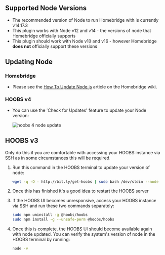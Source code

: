 ## Supported Node Versions

* The recommended version of Node to run Homebridge with is currently v14.17.3
* This plugin works with Node v12 and v14 - the versions of node that Homebridge officially supports
* This plugin should work with Node v10 and v16 - however Homebridge **does not** officially support these versions

## Updating Node

### Homebridge

* Please see the [How To Update Node.js](https://github.com/homebridge/homebridge/wiki/How-To-Update-Node.js) article on the Homebridge wiki.

### HOOBS v4

* You can use the 'Check for Updates' feature to update your Node version:

    ![hoobs 4 node update](https://user-images.githubusercontent.com/43026681/114992866-1f73dc80-9e93-11eb-9f4b-a511d1522d1e.png)

## HOOBS v3

Only do this if you are comfortable with accessing your HOOBS instance via SSH as in some circumstances this will be required.

1. Run this command in the HOOBS terminal to update your version of node:

    ```bash
    wget -q -O - http://bit.ly/get-hoobs | sudo bash /dev/stdin --node 14.17.3
    ```

2. Once this has finished it's a good idea to restart the HOOBS server
3. If the HOOBS UI becomes unresponsive, access your HOOBS instance via SSH and run these two commands separately:

    ```bash
    sudo npm uninstall -g @hoobs/hoobs
    sudo npm install -g --unsafe-perm @hoobs/hoobs
    ```

4. Once this is complete, the HOOBS UI should become available again with node updated. You can verify the system's version of node in the HOOBS terminal by running:

    ```bash
    node -v
    ```